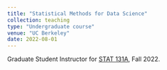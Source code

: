 ```yaml
---
title: "Statistical Methods for Data Science"
collection: teaching
type: "Undergraduate course"
venue: "UC Berkeley"
date: 2022-08-01
---
```


Graduate Student Instructor for [STAT 131A](https://classes.berkeley.edu/content/2022-fall-data-c131a-001-lec-001), Fall 2022.
